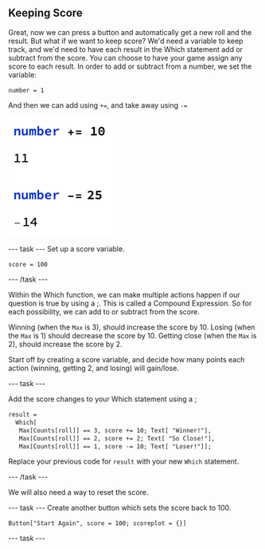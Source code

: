 ## Keeping Score

Great, now we can press a button and automatically get a new roll and the result. But what if we want to keep score? We'd need a variable to keep track, and we'd need to have each result in the Which statement add or subtract from the score. You can choose to have your game assign any score to each result.
In order to add or subtract from a number, we set the variable:
```
number = 1
```
And then we can add using `+=`, and take away using `-=`

![Number Adding](images/NumberAdd.png)

--- task ---
Set up a score variable.

```
score = 100
```

--- /task ---

Within the Which function, we can make multiple actions happen if our question is true by using a ;. This is called a Compound Expression. So for each possibility, we can add to or subtract from the score.

Winning (when the `Max` is 3), should increase the score by 10. Losing (when the `Max` is 1) should decrease the score by 10. Getting close (when the `Max` is 2), should increase the score by 2.

Start off by creating a score variable, and decide how many points each action (winning, getting 2, and losing) will gain/lose.

--- task ---

Add the score changes to your Which statement using a ;


```
result =
  Which[
   Max[Counts[roll]] == 3, score += 10; Text[ "Winner!"],
   Max[Counts[roll]] == 2, score += 2; Text[ "So Close!"],
   Max[Counts[roll]] == 1, score -= 10; Text[ "Loser!"]];

```
Replace your previous code for `result` with your new `Which` statement.

--- /task ---

We will also need a way to reset the score.

--- task ---
Create another button which sets the score back to 100.

```
Button["Start Again", score = 100; scoreplot = {}]

 ```
 --- task ---


